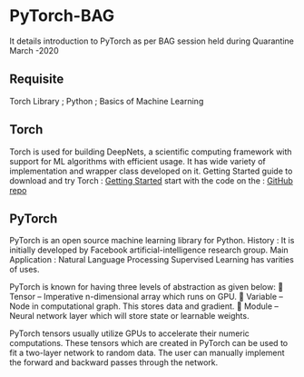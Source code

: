 # PyTorch-BAG
It details introduction to PyTorch as per BAG session held during Quarantine March -2020


## Requisite 
Torch Library ; Python ; Basics of Machine Learning

## Torch
Torch is used for building DeepNets, a scientific computing framework with support for ML algorithms with efficient usage.
It has wide variety of implementation and wrapper class developed on it. 
Getting Started guide to download and try Torch : [Getting Started](http://torch.ch/docs/getting-started.html)
start with the code on the : [GitHub repo](https://github.com/torch/torch7)

## PyTorch

PyTorch is an open source machine learning library for Python.
History : It is initially developed by Facebook artificial-intelligence research group.
Main Application : Natural Language Processing
Supervised Learning has varities of uses.

PyTorch is known for having three levels of abstraction as given below:
 Tensor – Imperative n-dimensional array which runs on GPU.
 Variable – Node in computational graph. This stores data and gradient.
 Module – Neural network layer which will store state or learnable weights.

PyTorch tensors usually utilize GPUs to accelerate their numeric computations.
These tensors which are created in PyTorch can be used to fit a two-layer network to random data.
The user can manually implement the forward and backward passes through the network.
